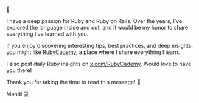 👋

I have a deep passion for Ruby and Ruby on Rails. Over the years, I’ve explored the language inside and out, and it would be my honor to share everything I’ve learned with you.

If you enjoy discovering interesting tips, best practices, and deep insights, you might like [RubyCademy](https://www.rubycademy.com), a place where I share everything I learn.

I also post daily Ruby insights on [x.com/RubyCademy](https://x.com/intent/user?screen_name=RubyCademy). Would love to have you there!

Thank you for taking the time to read this message! 🙏

Mehdi 💻
